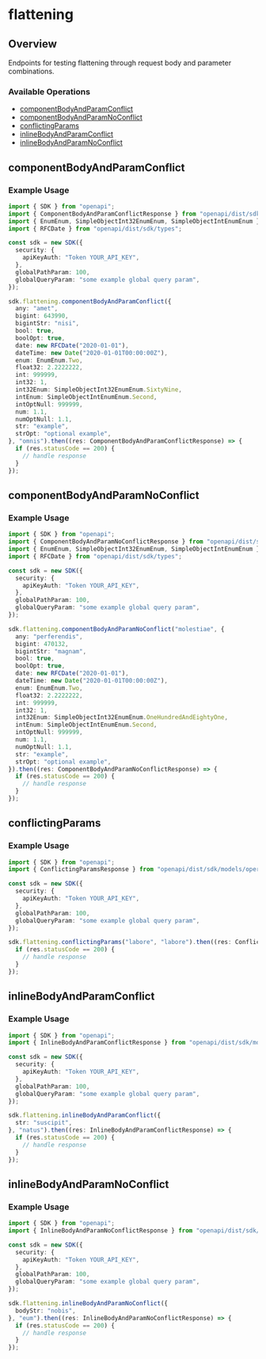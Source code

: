 # flattening

## Overview

Endpoints for testing flattening through request body and parameter combinations.

### Available Operations

* [componentBodyAndParamConflict](#componentbodyandparamconflict)
* [componentBodyAndParamNoConflict](#componentbodyandparamnoconflict)
* [conflictingParams](#conflictingparams)
* [inlineBodyAndParamConflict](#inlinebodyandparamconflict)
* [inlineBodyAndParamNoConflict](#inlinebodyandparamnoconflict)

## componentBodyAndParamConflict

### Example Usage

```typescript
import { SDK } from "openapi";
import { ComponentBodyAndParamConflictResponse } from "openapi/dist/sdk/models/operations";
import { EnumEnum, SimpleObjectInt32EnumEnum, SimpleObjectIntEnumEnum } from "openapi/dist/sdk/models/shared";
import { RFCDate } from "openapi/dist/sdk/types";

const sdk = new SDK({
  security: {
    apiKeyAuth: "Token YOUR_API_KEY",
  },
  globalPathParam: 100,
  globalQueryParam: "some example global query param",
});

sdk.flattening.componentBodyAndParamConflict({
  any: "amet",
  bigint: 643990,
  bigintStr: "nisi",
  bool: true,
  boolOpt: true,
  date: new RFCDate("2020-01-01"),
  dateTime: new Date("2020-01-01T00:00:00Z"),
  enum: EnumEnum.Two,
  float32: 2.2222222,
  int: 999999,
  int32: 1,
  int32Enum: SimpleObjectInt32EnumEnum.SixtyNine,
  intEnum: SimpleObjectIntEnumEnum.Second,
  intOptNull: 999999,
  num: 1.1,
  numOptNull: 1.1,
  str: "example",
  strOpt: "optional example",
}, "omnis").then((res: ComponentBodyAndParamConflictResponse) => {
  if (res.statusCode == 200) {
    // handle response
  }
});
```

## componentBodyAndParamNoConflict

### Example Usage

```typescript
import { SDK } from "openapi";
import { ComponentBodyAndParamNoConflictResponse } from "openapi/dist/sdk/models/operations";
import { EnumEnum, SimpleObjectInt32EnumEnum, SimpleObjectIntEnumEnum } from "openapi/dist/sdk/models/shared";
import { RFCDate } from "openapi/dist/sdk/types";

const sdk = new SDK({
  security: {
    apiKeyAuth: "Token YOUR_API_KEY",
  },
  globalPathParam: 100,
  globalQueryParam: "some example global query param",
});

sdk.flattening.componentBodyAndParamNoConflict("molestiae", {
  any: "perferendis",
  bigint: 470132,
  bigintStr: "magnam",
  bool: true,
  boolOpt: true,
  date: new RFCDate("2020-01-01"),
  dateTime: new Date("2020-01-01T00:00:00Z"),
  enum: EnumEnum.Two,
  float32: 2.2222222,
  int: 999999,
  int32: 1,
  int32Enum: SimpleObjectInt32EnumEnum.OneHundredAndEightyOne,
  intEnum: SimpleObjectIntEnumEnum.Second,
  intOptNull: 999999,
  num: 1.1,
  numOptNull: 1.1,
  str: "example",
  strOpt: "optional example",
}).then((res: ComponentBodyAndParamNoConflictResponse) => {
  if (res.statusCode == 200) {
    // handle response
  }
});
```

## conflictingParams

### Example Usage

```typescript
import { SDK } from "openapi";
import { ConflictingParamsResponse } from "openapi/dist/sdk/models/operations";

const sdk = new SDK({
  security: {
    apiKeyAuth: "Token YOUR_API_KEY",
  },
  globalPathParam: 100,
  globalQueryParam: "some example global query param",
});

sdk.flattening.conflictingParams("labore", "labore").then((res: ConflictingParamsResponse) => {
  if (res.statusCode == 200) {
    // handle response
  }
});
```

## inlineBodyAndParamConflict

### Example Usage

```typescript
import { SDK } from "openapi";
import { InlineBodyAndParamConflictResponse } from "openapi/dist/sdk/models/operations";

const sdk = new SDK({
  security: {
    apiKeyAuth: "Token YOUR_API_KEY",
  },
  globalPathParam: 100,
  globalQueryParam: "some example global query param",
});

sdk.flattening.inlineBodyAndParamConflict({
  str: "suscipit",
}, "natus").then((res: InlineBodyAndParamConflictResponse) => {
  if (res.statusCode == 200) {
    // handle response
  }
});
```

## inlineBodyAndParamNoConflict

### Example Usage

```typescript
import { SDK } from "openapi";
import { InlineBodyAndParamNoConflictResponse } from "openapi/dist/sdk/models/operations";

const sdk = new SDK({
  security: {
    apiKeyAuth: "Token YOUR_API_KEY",
  },
  globalPathParam: 100,
  globalQueryParam: "some example global query param",
});

sdk.flattening.inlineBodyAndParamNoConflict({
  bodyStr: "nobis",
}, "eum").then((res: InlineBodyAndParamNoConflictResponse) => {
  if (res.statusCode == 200) {
    // handle response
  }
});
```
